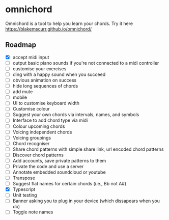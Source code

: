 # omnichord

Omnichord is a tool to help you learn your chords. Try it here https://blakemscurr.github.io/omnichord/

## Roadmap

  - [x] accept midi input
  - [ ] output basic piano sounds if you're not connected to a midi controller
  - [ ] customise your exercises
  - [ ] ding with a happy sound when you succeed
  - [ ] obvious animation on success
  - [ ] hide long sequences of chords
  - [ ] add mute
  - [ ] mobile
  - [ ] UI to customise keyboard width
  - [ ] Customise colour
  - [ ] Suggest your own chords via intervals, names, and symbols
  - [ ] Interface to add chord type via midi
  - [ ] Colour upcoming chords
  - [ ] Voicing independent chords
  - [ ] Voicing groupings
  - [ ] Chord recogniser
  - [ ] Share chord patterns with simple share link, url encoded chord patterns
  - [ ] Discover chord patterns
  - [ ] Add accounts, save private patterns to them
  - [ ] Private the code and use a server
  - [ ] Annotate embedded soundcloud or youtube
  - [ ] Transpose
  - [ ] Suggest flat names for certain chords (i.e., Bb not A#)
  - [x] Typescript
  - [ ] Unit testing
  - [ ] Banner asking you to plug in your device (which dissapears when you do)
  - [ ] Toggle note names
